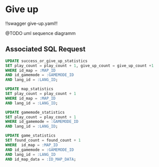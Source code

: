 # Give up

<style>.scheme-container{display:none;}</style>

!!swagger give-up.yaml!!


@TODO uml sequence diagramm


## Associated SQL Request

```sql
UPDATE success_or_give_up_statistics
SET play_count = play_count + 1, give_up_count = give_up_count +1
WHERE id_map = :MAP_ID
AND id_gamemode = :GAMEMODE_ID
AND lang_id = :LANG_ID;

UPDATE map_statistics
SET play_count = play_count + 1
WHERE id_map = :MAP_ID
AND lang_id = :LANG_ID;

UPDATE gamemode_statistics
SET play_count = play_count + 1
WHERE id_gamemode = :GAMEMODE_ID
AND lang_id = :LANG_ID;

UPDATE game_statistics
SET found_count = found_count + 1
WHERE  id_map = :MAP_ID
AND id_gamemode = :GAMEMODE_ID
AND lang_id = :LANG_ID
AND id_map_data = :ID_MAP_DATA;
```

<!-- @TODO create sequence diagram or sth

Séquence de traitements backend particuliers :
- Une requête arrive, elle a une id de session (si l’utilisateur envoie un cookie, c’est forcément qu’il est encore dans les temps, puisque max-age. mais dans le cas où il modifirait le max age, si il est après la durée max de la partie, alors on renvoie un 400)
- La session est récupéré
- On vérifie que pour la partie associée à la session, les temps semblent correct pour ne pas être de la triche
- En fonction de si les temps sont corrects, deux cas :
    - réponse 200 si correct
    - réponse 400 si incorrect, le frontend doit indiquer au joueur qu’il est suspecté de triche et que donc les données anonymisées ne seront pas sauvegarder
- si correct, alors on enregistre les données statistiques en bases
- Quoi qu’il arrive on ferme la session et on nettoie. -->